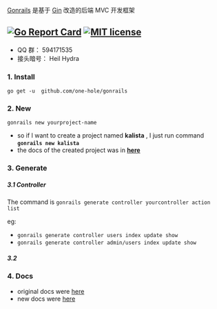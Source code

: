 [Gonrails](https://github.com/one-hole/gonrails) 是基于 [Gin](https://github.com/gin-gonic/gin) 改造的后端 MVC 开发框架

[![Go Report Card](https://goreportcard.com/badge/github.com/one-hole/kalista)](https://goreportcard.com/report/github.com/one-hole/kalista)
[![MIT license](http://img.shields.io/badge/license-MIT-brightgreen.svg)](http://opensource.org/licenses/MIT)
--------

* QQ 群： 594171535
* 接头暗号： Heil Hydra

### 1. Install

`go get -u  github.com/one-hole/gonrails`

### 2. New

`gonrails new yourproject-name`


 * so if I want to create a project named __kalista__ , I just run command __`gonrails new kalista`__
 * the docs of the created project was in __[here](https://github.com/one-hole/gonrails)__

### 3. Generate

##### 3.1 Controller

 The command is `gonrails generate controller yourcontroller action list`

 eg:
  * `gonrails generate controller users index update show`
  * `gonrails generate controller admin/users index update show`

##### 3.2

### 4. Docs

  * original docs were [here](https://github.com/one-hole/gonrails/blob/master/README_BACK.md)
  * new docs were [here](https://github.com/one-hole/gonrails/blob/master/docs/home.md)
